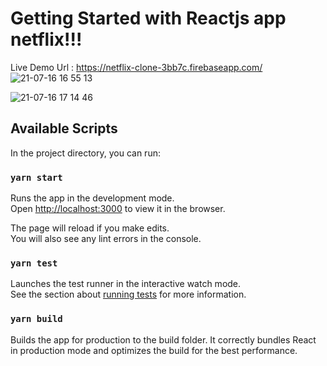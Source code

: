 # Getting Started with Reactjs app netflix!!!

Live Demo Url : https://netflix-clone-3bb7c.firebaseapp.com/
![21-07-16 16 55 13](https://user-images.githubusercontent.com/86331971/126018664-2a99ece4-1f70-4f07-8349-ae24639d4e74.jpg)

![21-07-16 17 14 46](https://user-images.githubusercontent.com/86331971/126019374-61f00d08-603d-4990-8733-c2ce595c30e1.jpg)



## Available Scripts

In the project directory, you can run:

### `yarn start`

Runs the app in the development mode.\
Open [http://localhost:3000](http://localhost:3000) to view it in the browser.

The page will reload if you make edits.\
You will also see any lint errors in the console.

### `yarn test`

Launches the test runner in the interactive watch mode.\
See the section about [running tests](https://facebook.github.io/create-react-app/docs/running-tests) for more information.

### `yarn build`

Builds the app for production to the build folder.
It correctly bundles React in production mode and optimizes the build for the best performance.

